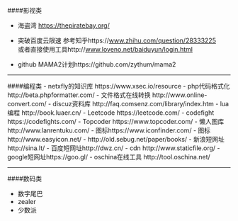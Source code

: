 ####影视类
 - 海盗湾 https://thepiratebay.org/
 - 突破百度云限速
   参考知乎https://www.zhihu.com/question/28333225<br>
   或者直接使用工具http://www.loveno.net/baiduyun/login.html
   
 - github MAMA2计划https://github.com/zythum/mama2
 
<hr>
####编程类
 - netxfly的知识库 https://www.xsec.io/resource
 - php代码格式化 http://beta.phpformatter.com/
 - 文件格式在线转换 http://www.online-convert.com/
 - discuz资料库 http://faq.comsenz.com/library/index.htm
 - lua编程 http://book.luaer.cn/
 - Leetcode https://leetcode.com/
 - codefight https://codefights.com/
 - Topcoder https://www.topcoder.com/
 - 懒人图库http://www.lanrentuku.com/
 - 图标https://www.iconfinder.com/
 - 图标http://www.easyicon.net/
 - http://old.sebug.net/paper/books/
 - 新浪短网址http://sina.lt/
 - 百度短网址http://dwz.cn/
 - cdn http://www.staticfile.org/
 - google短网址https://goo.gl/
 - oschina在线工具 http://tool.oschina.net/
 <hr>
 
 ####数码类
 - 数字尾巴
 - zealer
 - 少数派
